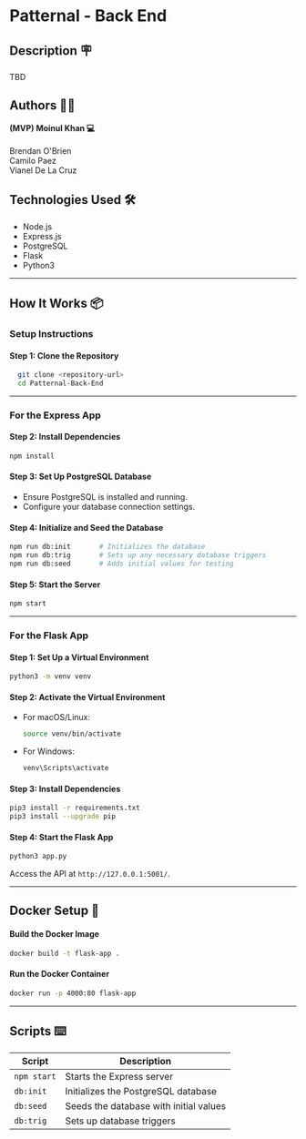 
# Patternal - Back End
## Description 🪧

TBD

## Authors 🧑‍💻

<b>(MVP) Moinul Khan 💻</b><br>
<br>
Brendan O'Brien<br>
Camilo Paez<br>
Vianel De La Cruz

## Technologies Used 🛠️

- Node.js
- Express.js
- PostgreSQL
- Flask
- Python3

---
## How It Works 📦

### Setup Instructions

#### Step 1: Clone the Repository

  ```bash
    git clone <repository-url>
    cd Patternal-Back-End
  ```

---

### For the Express App

#### Step 2: Install Dependencies

```bash
npm install
```

#### Step 3: Set Up PostgreSQL Database

- Ensure PostgreSQL is installed and running.
- Configure your database connection settings.

#### Step 4: Initialize and Seed the Database

```bash
npm run db:init       # Initializes the database
npm run db:trig       # Sets up any necessary database triggers
npm run db:seed       # Adds initial values for testing
```

#### Step 5: Start the Server

```bash
npm start
```

---

### For the Flask App

#### Step 1: Set Up a Virtual Environment

```bash
python3 -m venv venv
```

#### Step 2: Activate the Virtual Environment

- For macOS/Linux:

  ```bash
  source venv/bin/activate
  ```

- For Windows:

  ```bash
  venv\Scripts\activate
  ```

#### Step 3: Install Dependencies

```bash
pip3 install -r requirements.txt
pip3 install --upgrade pip
```

#### Step 4: Start the Flask App

```bash
python3 app.py
```

Access the API at `http://127.0.0.1:5001/`.

---

## Docker Setup 🐳

#### Build the Docker Image

```bash
docker build -t flask-app .
```

#### Run the Docker Container

```bash
docker run -p 4000:80 flask-app
```

---

## Scripts ⌨️

| Script           | Description                                      |
|------------------|--------------------------------------------------|
| `npm start`      | Starts the Express server                        |
| `db:init`        | Initializes the PostgreSQL database              |
| `db:seed`        | Seeds the database with initial values           |
| `db:trig`        | Sets up database triggers                        |
